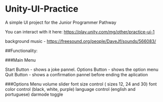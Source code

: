 # Unity-UI-Practice
A simple UI project for the Junior Programmer Pathway

You can interact with it here:
https://play.unity.com/mg/other/practice-ui-1

background music - https://freesound.org/people/DaveJf/sounds/566083/


##Functionality:

###Main Menu

Start Button - shows a joke pannel.
Options Button -  shows the option menu
Quit Button - shows a confirmation pannel before ending the aplication

###Options Menu
volume slider
font size control ( sizes 12, 24 and 30)
font color control (black, white, purple)
language control (english and portuguese)
darmode toggle
